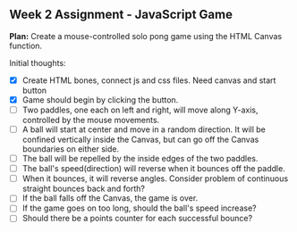 ## Week 2 Assignment - JavaScript Game

**Plan:** Create a mouse-controlled solo pong game using the HTML Canvas function.

Initial thoughts:

- [x] Create HTML bones, connect js and css files. Need canvas and start button
- [x] Game should begin by clicking the button.
- [ ] Two paddles, one each on left and right, will move along Y-axis, controlled by the mouse movements.
- [ ] A ball will start at center and move in a random direction. It will be confined vertically inside the Canvas, but can go off the Canvas boundaries on either side.
- [ ] The ball will be repelled by the inside edges of the two paddles.
- [ ] The ball's speed(direction) will reverse when it bounces off the paddle.
- [ ] When it bounces, it will reverse angles. Consider problem of continuous straight bounces back and forth?
- [ ] If the ball falls off the Canvas, the game is over.
- [ ] If the game goes on too long, should the ball's speed increase?
- [ ] Should there be a points counter for each successful bounce? 
